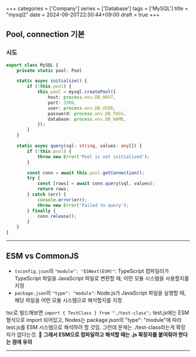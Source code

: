 +++
categories = ['Company']
series = ['Database']
tags = ['MySQL']
title = "mysql2"
date = 2024-09-20T22:50:44+09:00
draft = true
+++
## Pool, connection 기본

### 시도

```ts
export class MySQL {
	private static pool: Pool

	static async initialize() {
		if (!this.pool) {
			this.pool = mysql.createPool({
				host: process.env.DB_HOST,
				port: 3306,
				user: process.env.DB_USER,
				password: process.env.DB_PASS,
				database: process.env.DB_NAME,
			});
		}
	}

	static async query(sql: string, values: any[]) {
		if (!this.pool) {
			throw new Error('Pool is not initialized');
		}

		const conn = await this.pool.getConnection();
		try {
			const [rows] = await conn.query(sql, values);
			return rows;
		} catch (err) {
			console.error(err);
			throw new Error('Failed to query');
		} finally {
			conn.release();
		}
	}
}
```

---
## ESM vs CommonJS
- `tsconfig.json`의 `"module": "ESNext(ESM)"`: TypeScript 컴파일러가 TypeScript 파일을 JavaScript 파일로 변환할 때, 어떤 모듈 시스템을 사용할지를 지정
- `package.json`의 `"type": "module"`: Node.js가 JavaScript 파일을 실행할 때, 해당 파일을 어떤 모듈 시스템으로 해석할지를 지정

tsc로 빌드해보면
`import { TestClass } from "./test-class";`
test.js에는 ESM 형식으로 import 되어있고,
Nodes는 package.json의 "type": "module"에 따라 test.js를 ESM 시스템으로 해석하려 할 것임.
그런데 문제는 ./test-class라는게 확장자가 없다는것.
🔮 **그래서 ESM으로 컴파일하고 해석할 때는 .js 확장자를 붙여줘야 한다는 점에 유의**

---